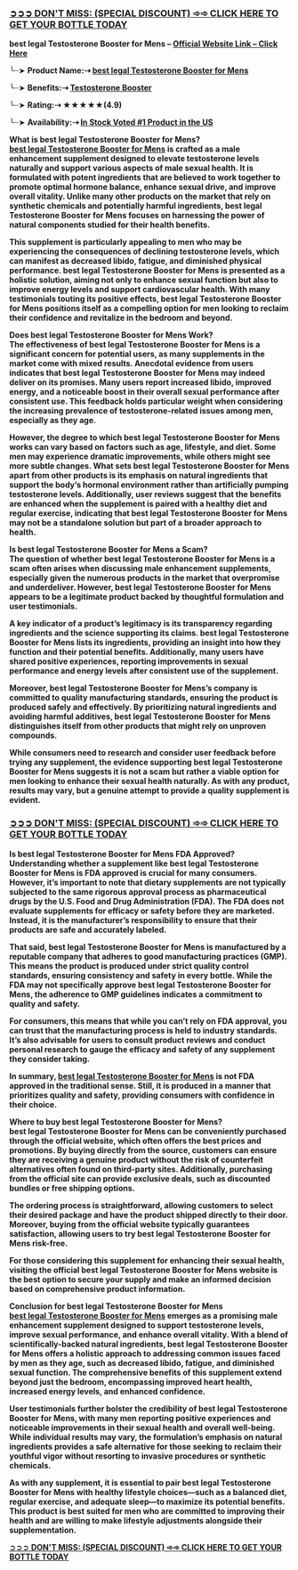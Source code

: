 <h3><a href="https://www.jpost.com/brandblend/5-best-testosterone-booster-supplements-for-men-over-40-2025-expert-reviewed-for-muscle-growth-829255">➲➲➲ <strong>DON'T MISS: (SPECIAL DISCOUNT) ➾➾ CLICK HERE TO GET YOUR BOTTLE TODAY</strong></a></h3>
<p><strong>best legal Testosterone Booster for Mens &ndash; <a href="https://www.jpost.com/brandblend/5-best-testosterone-booster-supplements-for-men-over-40-2025-expert-reviewed-for-muscle-growth-829255">Official Website Link &ndash; Click Here</a></strong></p>
<p>╰┈➤ <strong>Product Name:⇢ <a href="https://www.jpost.com/brandblend/5-best-testosterone-booster-supplements-for-men-over-40-2025-expert-reviewed-for-muscle-growth-829255">best legal Testosterone Booster for Mens</a></strong></p>
<p>╰┈➤ <strong>Benefits:⇢ <a href="https://www.jpost.com/brandblend/5-best-testosterone-booster-supplements-for-men-over-40-2025-expert-reviewed-for-muscle-growth-829255">Testosterone Booster</a></strong></p>
<p>╰┈➤ <strong>Rating:⇢ ★★★★★(4.9)</strong></p>
<p>╰┈➤ <strong>Availability:⇢ <a href="https://www.jpost.com/brandblend/5-best-testosterone-booster-supplements-for-men-over-40-2025-expert-reviewed-for-muscle-growth-829255">In Stock Voted #1 Product in the US</a></strong></p>
<p><strong>What is best legal Testosterone Booster for Mens?</strong><br /><strong><a href="https://www.jpost.com/brandblend/5-best-testosterone-booster-supplements-for-men-over-40-2025-expert-reviewed-for-muscle-growth-829255">best legal Testosterone Booster for Mens</a> is crafted as a male enhancement supplement designed to elevate testosterone levels naturally and support various aspects of male sexual health. It is formulated with potent ingredients that are believed to work together to promote optimal hormone balance, enhance sexual drive, and improve overall vitality. Unlike many other products on the market that rely on synthetic chemicals and potentially harmful ingredients, best legal Testosterone Booster for Mens focuses on harnessing the power of natural components studied for their health benefits.</strong></p>
<p><strong>This supplement is particularly appealing to men who may be experiencing the consequences of declining testosterone levels, which can manifest as decreased libido, fatigue, and diminished physical performance. best legal Testosterone Booster for Mens is presented as a holistic solution, aiming not only to enhance sexual function but also to improve energy levels and support cardiovascular health. With many testimonials touting its positive effects, best legal Testosterone Booster for Mens positions itself as a compelling option for men looking to reclaim their confidence and revitalize in the bedroom and beyond.</strong></p>
<p><strong>Does best legal Testosterone Booster for Mens Work?</strong><br /><strong>The effectiveness of best legal Testosterone Booster for Mens is a significant concern for potential users, as many supplements in the market come with mixed results. Anecdotal evidence from users indicates that best legal Testosterone Booster for Mens may indeed deliver on its promises. Many users report increased libido, improved energy, and a noticeable boost in their overall sexual performance after consistent use. This feedback holds particular weight when considering the increasing prevalence of testosterone-related issues among men, especially as they age.</strong></p>
<p><strong>However, the degree to which best legal Testosterone Booster for Mens works can vary based on factors such as age, lifestyle, and diet. Some men may experience dramatic improvements, while others might see more subtle changes. What sets best legal Testosterone Booster for Mens apart from other products is its emphasis on natural ingredients that support the body&rsquo;s hormonal environment rather than artificially pumping testosterone levels. Additionally, user reviews suggest that the benefits are enhanced when the supplement is paired with a healthy diet and regular exercise, indicating that best legal Testosterone Booster for Mens may not be a standalone solution but part of a broader approach to health.</strong></p>
<p><strong>Is best legal Testosterone Booster for Mens a Scam?</strong><br /><strong>The question of whether best legal Testosterone Booster for Mens is a scam often arises when discussing male enhancement supplements, especially given the numerous products in the market that overpromise and underdeliver. However, best legal Testosterone Booster for Mens appears to be a legitimate product backed by thoughtful formulation and user testimonials.</strong></p>
<p><strong>A key indicator of a product&rsquo;s legitimacy is its transparency regarding ingredients and the science supporting its claims. best legal Testosterone Booster for Mens lists its ingredients, providing an insight into how they function and their potential benefits. Additionally, many users have shared positive experiences, reporting improvements in sexual performance and energy levels after consistent use of the supplement.</strong></p>
<p><strong>Moreover, best legal Testosterone Booster for Mens&rsquo;s company is committed to quality manufacturing standards, ensuring the product is produced safely and effectively. By prioritizing natural ingredients and avoiding harmful additives, best legal Testosterone Booster for Mens distinguishes itself from other products that might rely on unproven compounds.</strong></p>
<p><strong>While consumers need to research and consider user feedback before trying any supplement, the evidence supporting best legal Testosterone Booster for Mens suggests it is not a scam but rather a viable option for men looking to enhance their sexual health naturally. As with any product, results may vary, but a genuine attempt to provide a quality supplement is evident.</strong></p>
<h3><a href="https://www.jpost.com/brandblend/5-best-testosterone-booster-supplements-for-men-over-40-2025-expert-reviewed-for-muscle-growth-829255">➲➲➲&nbsp;<strong>DON'T MISS: (SPECIAL DISCOUNT) ➾➾ CLICK HERE TO GET YOUR BOTTLE TODAY</strong></a></h3>
<p><strong>Is best legal Testosterone Booster for Mens FDA Approved?</strong><br /><strong>Understanding whether a supplement like best legal Testosterone Booster for Mens is FDA approved is crucial for many consumers. However, it&rsquo;s important to note that dietary supplements are not typically subjected to the same rigorous approval process as pharmaceutical drugs by the U.S. Food and Drug Administration (FDA). The FDA does not evaluate supplements for efficacy or safety before they are marketed. Instead, it is the manufacturer&rsquo;s responsibility to ensure that their products are safe and accurately labeled.</strong></p>
<p><strong>That said, best legal Testosterone Booster for Mens is manufactured by a reputable company that adheres to good manufacturing practices (GMP). This means the product is produced under strict quality control standards, ensuring consistency and safety in every bottle. While the FDA may not specifically approve best legal Testosterone Booster for Mens, the adherence to GMP guidelines indicates a commitment to quality and safety.</strong></p>
<p><strong>For consumers, this means that while you can&rsquo;t rely on FDA approval, you can trust that the manufacturing process is held to industry standards. It&rsquo;s also advisable for users to consult product reviews and conduct personal research to gauge the efficacy and safety of any supplement they consider taking.</strong></p>
<p><strong>In summary, <strong><a href="https://www.jpost.com/brandblend/5-best-testosterone-booster-supplements-for-men-over-40-2025-expert-reviewed-for-muscle-growth-829255">best legal Testosterone Booster for Mens</a></strong> is not FDA approved in the traditional sense. Still, it is produced in a manner that prioritizes quality and safety, providing consumers with confidence in their choice.</strong></p>
<p><strong>Where to buy best legal Testosterone Booster for Mens?</strong><br /><strong>best legal Testosterone Booster for Mens can be conveniently purchased through the official website, which often offers the best prices and promotions. By buying directly from the source, customers can ensure they are receiving a genuine product without the risk of counterfeit alternatives often found on third-party sites. Additionally, purchasing from the official site can provide exclusive deals, such as discounted bundles or free shipping options.</strong></p>
<p><strong>The ordering process is straightforward, allowing customers to select their desired package and have the product shipped directly to their door. Moreover, buying from the official website typically guarantees satisfaction, allowing users to try best legal Testosterone Booster for Mens risk-free.</strong></p>
<p><strong>For those considering this supplement for enhancing their sexual health, visiting the official best legal Testosterone Booster for Mens website is the best option to secure your supply and make an informed decision based on comprehensive product information.</strong></p>
<p><strong>Conclusion for best legal Testosterone Booster for Mens</strong><br /><strong><a href="https://www.jpost.com/brandblend/5-best-testosterone-booster-supplements-for-men-over-40-2025-expert-reviewed-for-muscle-growth-829255">best legal Testosterone Booster for Mens</a> emerges as a promising male enhancement supplement designed to support testosterone levels, improve sexual performance, and enhance overall vitality. With a blend of scientifically-backed natural ingredients, best legal Testosterone Booster for Mens offers a holistic approach to addressing common issues faced by men as they age, such as decreased libido, fatigue, and diminished sexual function. The comprehensive benefits of this supplement extend beyond just the bedroom, encompassing improved heart health, increased energy levels, and enhanced confidence.</strong></p>
<p><strong>User testimonials further bolster the credibility of best legal Testosterone Booster for Mens, with many men reporting positive experiences and noticeable improvements in their sexual health and overall well-being. While individual results may vary, the formulation&rsquo;s emphasis on natural ingredients provides a safe alternative for those seeking to reclaim their youthful vigor without resorting to invasive procedures or synthetic chemicals.</strong></p>
<p><strong>As with any supplement, it is essential to pair best legal Testosterone Booster for Mens with healthy lifestyle choices&mdash;such as a balanced diet, regular exercise, and adequate sleep&mdash;to maximize its potential benefits. This product is best suited for men who are committed to improving their health and are willing to make lifestyle adjustments alongside their supplementation.</strong></p>
<p><a href="https://www.jpost.com/brandblend/5-best-testosterone-booster-supplements-for-men-over-40-2025-expert-reviewed-for-muscle-growth-829255">➲➲➲&nbsp;<strong>DON'T MISS: (SPECIAL DISCOUNT) ➾➾ CLICK HERE TO GET YOUR BOTTLE TODAY</strong></a></p>
